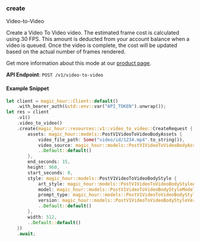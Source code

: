 
### create <a name="create"></a>
Video-to-Video

Create a Video To Video video. The estimated frame cost is calculated using 30 FPS. This amount is deducted from your account balance when a video is queued. Once the video is complete, the cost will be updated based on the actual number of frames rendered.
  
Get more information about this mode at our [product page](/products/video-to-video).
  

**API Endpoint**: `POST /v1/video-to-video`

#### Example Snippet

```rust
let client = magic_hour::Client::default()
    .with_bearer_auth(&std::env::var("API_TOKEN").unwrap());
let res = client
    .v1()
    .video_to_video()
    .create(magic_hour::resources::v1::video_to_video::CreateRequest {
        assets: magic_hour::models::PostV1VideoToVideoBodyAssets {
            video_file_path: Some("video/id/1234.mp4".to_string()),
            video_source: magic_hour::models::PostV1VideoToVideoBodyAssetsVideoSourceEnum::File,
            ..Default::default()
        },
        end_seconds: 15,
        height: 960,
        start_seconds: 0,
        style: magic_hour::models::PostV1VideoToVideoBodyStyle {
            art_style: magic_hour::models::PostV1VideoToVideoBodyStyleArtStyleEnum::_3dRender,
            model: magic_hour::models::PostV1VideoToVideoBodyStyleModelEnum::AbsoluteReality,
            prompt_type: magic_hour::models::PostV1VideoToVideoBodyStylePromptTypeEnum::AppendDefault,
            version: magic_hour::models::PostV1VideoToVideoBodyStyleVersionEnum::Default,
            ..Default::default()
        },
        width: 512,
        ..Default::default()
    })
    .await;
```
